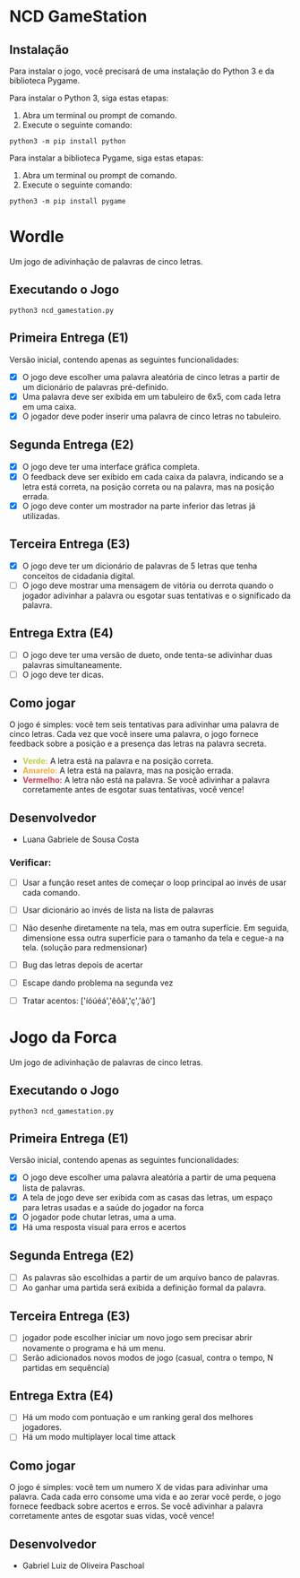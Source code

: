 # NCD GameStation

## Instalação

Para instalar o jogo, você precisará de uma instalação do Python 3 e da biblioteca Pygame.

Para instalar o Python 3, siga estas etapas:

1. Abra um terminal ou prompt de comando.
2. Execute o seguinte comando:

```python3 -m pip install python```


Para instalar a biblioteca Pygame, siga estas etapas:

1. Abra um terminal ou prompt de comando.
2. Execute o seguinte comando:

```python3 -m pip install pygame```

# Wordle
Um jogo de adivinhação de palavras de cinco letras.

## Executando o Jogo
```python3 ncd_gamestation.py```

## Primeira Entrega (E1)
Versão inicial, contendo apenas as seguintes funcionalidades:
- [x] O jogo deve escolher uma palavra aleatória de cinco letras a partir de um dicionário de palavras pré-definido.
- [x] Uma palavra deve ser exibida em um tabuleiro de 6x5, com cada letra em uma caixa.
- [x] O jogador deve poder inserir uma palavra de cinco letras no tabuleiro.

## Segunda Entrega (E2)
- [x] O jogo deve ter uma interface gráfica completa.
- [x] O feedback deve ser exibido em cada caixa da palavra, indicando se a letra está correta, na posição correta ou na palavra, mas na posição errada.
- [x] O jogo deve conter um mostrador na parte inferior das letras já utilizadas.

## Terceira Entrega (E3)
- [x] O jogo deve ter um dicionário de palavras de 5 letras que tenha conceitos de cidadania digital.
- [ ] O jogo deve mostrar uma mensagem de vitória ou derrota quando o jogador adivinhar a palavra ou esgotar suas tentativas e o significado da palavra.

## Entrega Extra (E4)
- [ ] O jogo deve ter uma versão de dueto, onde tenta-se adivinhar duas palavras simultaneamente.
- [ ] O jogo deve ter dicas.

## Como jogar
O jogo é simples: você tem seis tentativas para adivinhar uma palavra de cinco letras. Cada vez que você insere uma palavra, o jogo fornece feedback sobre a posição e a presença das letras na palavra secreta.

- <b style="color: #bcd246">Verde:</b> A letra está na palavra e na posição correta.
- <b style="color: #f4ad42">Amarelo:</b> A letra está na palavra, mas na posição errada.
- <b style="color: #c73d52">Vermelho:</b> A letra não está na palavra.
Se você adivinhar a palavra corretamente antes de esgotar suas tentativas, você vence!

## Desenvolvedor
- Luana Gabriele de Sousa Costa

### Verificar:
- [ ] Usar a função reset antes de começar o loop principal ao invés de usar cada comando.
- [ ] Usar dicionário ao invés de lista na lista de palavras
- [ ] Não desenhe diretamente na tela, mas em outra superfície. Em seguida, dimensione essa outra superfície para o tamanho da tela e cegue-a na tela. (solução para redmensionar)
- [ ] Bug das letras depois de acertar
- [ ] Escape dando problema na segunda vez
- [ ] Tratar acentos: ['íóúéá','êôâ','ç','ãõ']


# Jogo da Forca
Um jogo de adivinhação de palavras de cinco letras.

## Executando o Jogo
```python3 ncd_gamestation.py```

## Primeira Entrega (E1)
Versão inicial, contendo apenas as seguintes funcionalidades:
- [x] O jogo deve escolher uma palavra aleatória a partir de uma pequena lista de palavras.
- [x] A tela de jogo deve ser exibida com as casas das letras, um espaço para letras usadas e a saúde do jogador na forca
- [x] O jogador pode chutar letras, uma a uma.
- [x] Há uma resposta visual para erros e acertos

## Segunda Entrega (E2)
- [ ] As palavras são escolhidas a partir de um arquivo banco de palavras.
- [ ] Ao ganhar uma partida será exibida a definição formal da palavra.

## Terceira Entrega (E3)
- [ ] jogador pode escolher iniciar um novo jogo sem precisar abrir novamente o programa e há um menu.
- [ ] Serão adicionados novos modos de jogo (casual, contra o tempo, N partidas em sequência)

## Entrega Extra (E4)
- [ ] Há um modo com pontuação e um ranking geral dos melhores jogadores.
- [ ] Há um modo multiplayer local time attack

## Como jogar
O jogo é simples: você tem um numero X de vidas para adivinhar uma palavra. Cada cada erro consome uma vida e ao zerar você perde, o jogo fornece feedback sobre acertos e erros.
Se você adivinhar a palavra corretamente antes de esgotar suas vidas, você vence!

## Desenvolvedor
- Gabriel Luiz de Oliveira Paschoal
